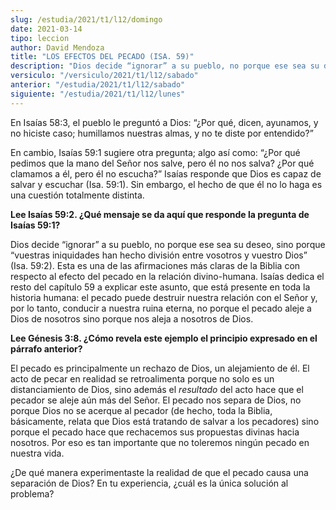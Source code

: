 ```yaml
---
slug: /estudia/2021/t1/l12/domingo
date: 2021-03-14
tipo: leccion
author: David Mendoza
title: "LOS EFECTOS DEL PECADO (ISA. 59)"
description: "Dios decide “ignorar” a su pueblo, no porque ese sea su deseo, sino porque “vuestras iniquidades han hecho división entre vosotros y vuestro Dios” (Isa. 59:2). Esta es una de las afirmaciones más claras de la Biblia con respecto al efecto del pecado en la relación divino-humana"
versiculo: "/versiculo/2021/t1/l12/sabado"
anterior: "/estudia/2021/t1/l12/sabado"
siguiente: "/estudia/2021/t1/l12/lunes"
---
```


En Isaías 58:3, el pueblo le preguntó a Dios:
“¿Por qué, dicen, ayunamos, y no hiciste caso;
humillamos nuestras almas, y no te diste por entendido?”


En cambio, Isaías 59:1 sugiere otra pregunta; algo así como:
“¿Por qué pedimos que la mano del Señor nos
salve, pero él no nos salva? ¿Por qué clamamos a
él, pero él no escucha?” Isaías responde que Dios
es capaz de salvar y escuchar (Isa. 59:1). Sin embargo, el hecho de
que él no lo haga es una cuestión totalmente distinta.


**Lee Isaías 59:2. ¿Qué mensaje se da aquí que
responde la pregunta de Isaías 59:1?**

Dios decide “ignorar” a su pueblo, no porque ese sea su
deseo, sino porque “vuestras iniquidades han hecho división
entre vosotros y vuestro Dios” (Isa. 59:2). Esta es una de las
afirmaciones más claras de la Biblia con respecto al efecto del
pecado en la relación divino-humana. Isaías dedica el resto
del capítulo 59 a explicar este asunto, que está presente en
toda la historia humana: el pecado puede destruir nuestra
relación con el Señor y, por lo tanto, conducir a nuestra
ruina eterna, no porque el pecado aleje a Dios de nosotros sino porque
nos aleja a nosotros de Dios.


**Lee Génesis 3:8. ¿Cómo revela este ejemplo el
principio expresado en el párrafo anterior?**

El pecado es principalmente un rechazo de Dios, un alejamiento de
él. El acto de pecar en realidad se retroalimenta porque no solo
es un distanciamiento de Dios, sino además el
_resultado_ del acto hace que el pecador se aleje aún
más del Señor. El pecado nos separa de Dios, no porque Dios
no se acerque al pecador (de hecho, toda la Biblia, básicamente,
relata que Dios está tratando de salvar a los pecadores) sino
porque el pecado hace que rechacemos sus propuestas divinas hacia
nosotros. Por eso es tan importante que no toleremos ningún
pecado en nuestra vida.


¿De qué manera experimentaste la realidad de que el pecado
causa una separación de Dios? En tu experiencia, ¿cuál
es la única solución al problema?
